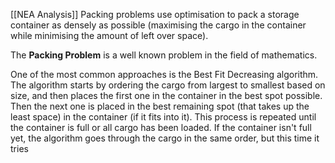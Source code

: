 [[NEA Analysis]]
Packing problems use optimisation to pack a storage container as densely as possible (maximising the cargo in the container while minimising the amount of left over space). 

The **Packing Problem** is a well known problem in the field of mathematics.

One of the most common approaches is the Best Fit Decreasing algorithm.
The algorithm starts by ordering the cargo from largest to smallest based on size, and then places the first one in the container in the best spot possible. Then the next one is placed in the best remaining spot (that takes up the least space) in the container (if it fits into it). This process is repeated until the container is full or all cargo has been loaded. If the container isn't full yet, the algorithm goes through the cargo in the same order, but this time it tries 
